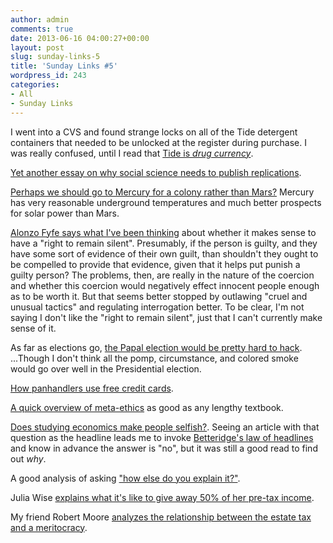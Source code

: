 ```yaml
---
author: admin
comments: true
date: 2013-06-16 04:00:27+00:00
layout: post
slug: sunday-links-5
title: 'Sunday Links #5'
wordpress_id: 243
categories:
- All
- Sunday Links
---
```


I went into a CVS and found strange locks on all of the Tide detergent containers that needed to be unlocked at the register during purchase.  I was really confused, until I read that [Tide is _drug currency_](http://nymag.com/news/features/tide-detergent-drugs-2013-1/).

[Yet another essay on why social science needs to publish replications](http://andrewgelman.com/2013/05/31/how-to-fix-the-tabloids-toward-replicable-social-science-research/).

[Perhaps we should go to Mercury for a colony rather than Mars?](http://einstein-schrodinger.com/mercury_colony.html)  Mercury has very reasonable underground temperatures and much better prospects for solar power than Mars.

[Alonzo Fyfe says what I've been thinking](http://atheistethicist.blogspot.com/2013/04/the-right-to-remain-silent.html) about whether it makes sense to have a "right to remain silent".  Presumably, if the person is guilty, and they have some sort of evidence of their own guilt, than shouldn't they ought to be compelled to provide that evidence, given that it helps put punish a guilty person?  The problems, then, are really in the nature of the coercion and whether this coercion would negatively effect innocent people enough as to be worth it.  But that seems better stopped by outlawing "cruel and unusual tactics" and regulating interrogation better.  To be clear, I'm not saying I don't like the "right to remain silent", just that I can't currently make sense of it.

As far as elections go, [the Papal election would be pretty hard to hack](http://www.schneier.com/blog/archives/2013/02/hacking_the_pap.html).  ...Though I don't think all the pomp, circumstance, and colored smoke would go over well in the Presidential election.

[How panhandlers use free credit cards](http://www.schneier.com/blog/archives/2013/02/hacking_the_pap.html).

[A quick overview of meta-ethics](http://lesswrong.com/lw/5eh/what_is_metaethics/) as good as any lengthy textbook.

[Does studying economics make people selfish?](http://schwitzsplinters.blogspot.kr/2012/11/re-post-does-studying-economics-make.html).  Seeing an article with that question as the headline leads me to invoke [Betteridge's law of headlines](http://en.wikipedia.org/wiki/Betteridge's_law_of_headlines) and know in advance the answer is "no", but it was still a good read to find out _why_.

A good analysis of asking ["how else do you explain it?"](http://www.butterfliesandwheels.org/2004/how-else-do-you-explain-it/).

Julia Wise [explains what it's like to give away 50% of her pre-tax income](http://www.givinggladly.com/2013/06/whats-it-like-to-give-half.html).

My friend Robert Moore [analyzes the relationship between the estate tax and a meritocracy](http://essentiallyinterdependent.blogspot.com/2013/06/what-role-does-estate-tax-have-in.html).

